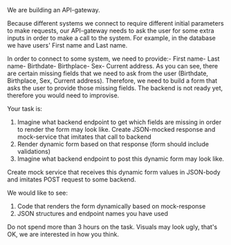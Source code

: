 We are building an API-gateway.

Because different systems we connect to require different initial parameters to make requests, our API-gateway needs to ask the user for some extra inputs in order to make a call to the system. For example, in the database we have users' First name and Last name.

In order to connect to some system, we need to provide:- First name- Last name- Birthdate- Birthplace- Sex- Current address.
As you can see, there are certain missing fields that we need to ask from the user (Birthdate, Birthplace, Sex, Current address).
Therefore, we need to build a form that asks the user to provide those missing fields.
The backend is not ready yet, therefore you would need to improvise.

Your task is:

1. Imagine what backend endpoint to get which fields are missing in order to render the form may look like. Create JSON-mocked response and mock-service that imitates that call to backend
2. Render dynamic form based on that response (form should include validations)
3. Imagine what backend endpoint to post this dynamic form may look like.

Create mock service that receives this dynamic form values in JSON-body and imitates POST request to some backend.

We would like to see:

1. Code that renders the form dynamically based on mock-response
2. JSON structures and endpoint names you have used

Do not spend more than 3 hours on the task. Visuals may look ugly, that's OK, we are interested in how you think.
